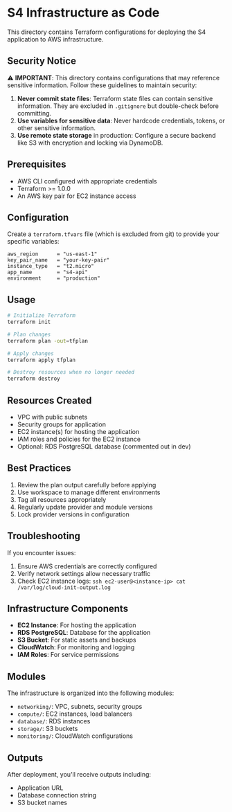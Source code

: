 # S4 Infrastructure as Code

This directory contains Terraform configurations for deploying the S4 application to AWS infrastructure.

## Security Notice

⚠️ **IMPORTANT**: This directory contains configurations that may reference sensitive information. Follow these guidelines to maintain security:

1. **Never commit state files**: Terraform state files can contain sensitive information. They are excluded in `.gitignore` but double-check before committing.
2. **Use variables for sensitive data**: Never hardcode credentials, tokens, or other sensitive information.
3. **Use remote state storage** in production: Configure a secure backend like S3 with encryption and locking via DynamoDB.

## Prerequisites

- AWS CLI configured with appropriate credentials
- Terraform >= 1.0.0
- An AWS key pair for EC2 instance access

## Configuration

Create a `terraform.tfvars` file (which is excluded from git) to provide your specific variables:

```hcl
aws_region      = "us-east-1"
key_pair_name   = "your-key-pair"
instance_type   = "t2.micro"
app_name        = "s4-api"
environment     = "production"
```

## Usage

```bash
# Initialize Terraform
terraform init

# Plan changes
terraform plan -out=tfplan

# Apply changes
terraform apply tfplan

# Destroy resources when no longer needed
terraform destroy
```

## Resources Created

- VPC with public subnets
- Security groups for application
- EC2 instance(s) for hosting the application
- IAM roles and policies for the EC2 instance
- Optional: RDS PostgreSQL database (commented out in dev)

## Best Practices

1. Review the plan output carefully before applying
2. Use workspace to manage different environments
3. Tag all resources appropriately
4. Regularly update provider and module versions
5. Lock provider versions in configuration

## Troubleshooting

If you encounter issues:

1. Ensure AWS credentials are correctly configured
2. Verify network settings allow necessary traffic
3. Check EC2 instance logs: `ssh ec2-user@<instance-ip> cat /var/log/cloud-init-output.log`

## Infrastructure Components

- **EC2 Instance**: For hosting the application
- **RDS PostgreSQL**: Database for the application
- **S3 Bucket**: For static assets and backups
- **CloudWatch**: For monitoring and logging
- **IAM Roles**: For service permissions

## Modules

The infrastructure is organized into the following modules:

- `networking/`: VPC, subnets, security groups
- `compute/`: EC2 instances, load balancers
- `database/`: RDS instances
- `storage/`: S3 buckets
- `monitoring/`: CloudWatch configurations

## Outputs

After deployment, you'll receive outputs including:

- Application URL
- Database connection string
- S3 bucket names 